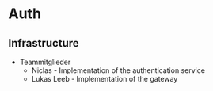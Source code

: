 # Auth

## Infrastructure

* Teammitglieder
  * Niclas - Implementation of the authentication service
  * Lukas Leeb - Implementation of the gateway
